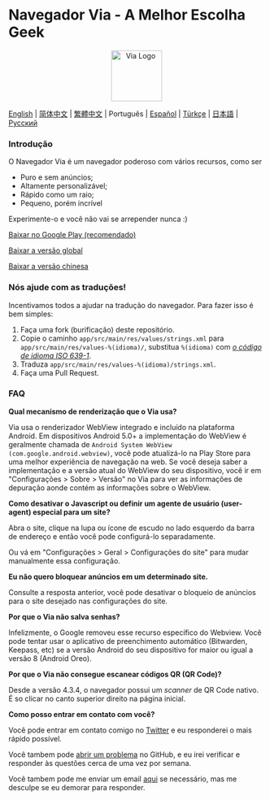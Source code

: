 # Navegador Via - A Melhor Escolha Geek

<div align="center"><img src="http://viayoo.com/en/images/logo.png" alt="Via Logo" height="100"/></div>

[English](./README.md) | [简体中文](./README_zh_CN.md) | [繁體中文](./README_zh_TW.md) | Português | [Español](./README_es_ES.md) | [Türkçe](./README_tr_TR.md) | [日本語](./README_ja_JP.md) | [Русский](./README_ru_RU.md)

### Introdução

O Navegador Via é um navegador poderoso com vários recursos, como ser

- Puro e sem anúncios;
- Altamente personalizável;
- Rápido como um raio;
- Pequeno, porém incrível 

Experimente-o e você não vai se arrepender nunca :)

[Baixar no Google Play (recomendado)](https://play.google.com/store/apps/details?id=mark.via.gp)

[Baixar a versão global](https://res.viayoo.com/v1/via-release.apk)

[Baixar a versão chinesa](https://www.coolapk.com/apk/mark.via)

### Nós ajude com as traduções!

Incentivamos todos a ajudar na tradução do navegador. Para fazer isso é bem simples:

1. Faça uma fork (burificação) deste repositório.
2. Copie o caminho `app/src/main/res/values/strings.xml` para `app/src/main/res/values-%(idioma)/`, substitua `%(idioma)` com [*o código de idioma ISO 639-1*](http://www.loc.gov/standards/iso639-2/php/code_list.php).
3. Traduza `app/src/main/res/values-%(idioma)/strings.xml`.
4. Faça uma Pull Request.


### FAQ

**Qual mecanismo de renderização que o Via usa?**

Via usa o renderizador WebView integrado e incluído na plataforma Android. Em dispositivos Android 5.0+ a implementação do WebView é geralmente chamada de `Android System WebView (com.google.android.webview)`, você pode atualizá-lo na Play Store para uma melhor experiência de navegação na web. Se você deseja saber a implementação e a versão atual do WebView do seu dispositivo, você ir em "Configurações > Sobre > Versão" no Via para ver as informações de depuração aonde contém as informações sobre o WebView.

**Como desativar o Javascript ou definir um agente de usuário (user-agent) especial para um site?**

Abra o site, clique na lupa ou ícone de escudo no lado esquerdo da barra de endereço e então você pode configurá-lo separadamente.

Ou vá em  "Configurações > Geral > Configurações do site" para mudar manualmente essa configuração.

**Eu não quero bloquear anúncios em um determinado site.**

Consulte a resposta anterior, você pode desativar o bloqueio de anúncios para o site desejado nas configurações do site.

**Por que o Via não salva senhas?**

Infelizmente, o Google removeu esse recurso específico do Webview. Você pode tentar usar o aplicativo de preenchimento automático (Bitwarden, Keepass, etc) se a versão Android do seu dispositivo for maior ou igual a versão 8 (Android Oreo).

**Por que o Via não consegue escanear códigos QR (QR Code)?**

Desde a versão 4.3.4, o navegador possui um _scanner_ de QR Code nativo. É so clicar no canto superior direito na página inicial.

**Como posso entrar em contato com você?**

Você pode entrar em contato comigo no [Twitter](https://twitter.com/Yafeng78600505) e eu responderei o mais rápido possível.

Você tambem pode [abrir um problema](https://github.com/tuyafeng/Via/issues/new) no GitHub, e eu irei verificar e responder às questões cerca de uma vez por semana.

Você tambem pode me enviar um email [aqui](mailto:yafengtu@gmail.com) se necessário, mas me desculpe se eu demorar para responder.
